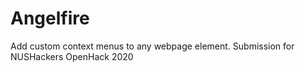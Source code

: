 # Angelfire
Add custom context menus to any webpage element. Submission for NUSHackers OpenHack 2020
